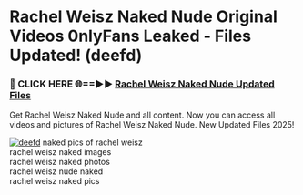 # Rachel Weisz Naked Nude Original Videos 0nlyFans Leaked - Files Updated! (deefd)

<h3>🔴 CLICK HERE 🌐==►► <a href="https://tinyurl.com/yckcrads" rel="nofollow">Rachel Weisz Naked Nude Updated Files</a></h3>

Get Rachel Weisz Naked Nude and all content. Now you can access all videos and pictures of Rachel Weisz Naked Nude. New Updated Files 2025!

[![deefd](https://i.imgur.com/hpKpOFt.gif)](https://tinyurl.com/yckcrads)
naked pics of rachel weisz<br>
rachel weisz naked images<br>
rachel weisz naked photos<br>
rachel weisz nude naked<br>
rachel weisz naked pics